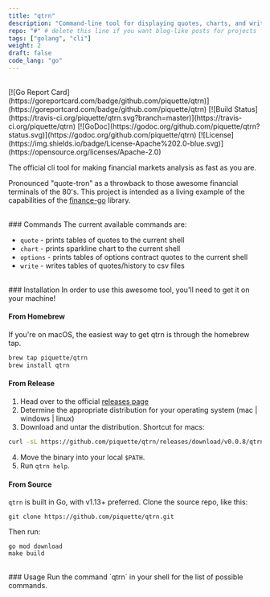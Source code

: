 ```yaml
---
title: "qtrn"
description: "Command-line tool for displaying quotes, charts, and writing csv files"
repo: "#" # delete this line if you want blog-like posts for projects
tags: ["golang", "cli"]
weight: 2
draft: false
code_lang: "go"
---
```

<br>
[![Go Report Card](https://goreportcard.com/badge/github.com/piquette/qtrn)](https://goreportcard.com/badge/github.com/piquette/qtrn)
[![Build Status](https://travis-ci.org/piquette/qtrn.svg?branch=master)](https://travis-ci.org/piquette/qtrn)
[![GoDoc](https://godoc.org/github.com/piquette/qtrn?status.svg)](https://godoc.org/github.com/piquette/qtrn)
[![License](https://img.shields.io/badge/License-Apache%202.0-blue.svg)](https://opensource.org/licenses/Apache-2.0)

The official cli tool for making financial markets analysis as fast as you are.

Pronounced "quote-tron" as a throwback to those awesome financial terminals of the 80's. This project is intended as a living example of the capabilities of the [finance-go] library.

<br>
### Commands
The current available commands are:

* `quote` - prints tables of quotes to the current shell
* `chart` - prints sparkline chart to the current shell
* `options` - prints tables of options contract quotes to the current shell
* `write` - writes tables of quotes/history to csv files

<br>
### Installation
In order to use this awesome tool, you'll need to get it on your machine!

#### From Homebrew
If you're on macOS, the easiest way to get qtrn is through the homebrew tap.

```sh
brew tap piquette/qtrn
brew install qtrn
```

#### From Release
1. Head over to the official [releases page](https://github.com/piquette/qtrn/releases)
2. Determine the appropriate distribution for your operating system (mac | windows | linux)
3. Download and untar the distribution. Shortcut for macs:

```sh
curl -sL https://github.com/piquette/qtrn/releases/download/v0.0.8/qtrn_0.0.8_darwin_amd64.tar.gz | tar zx
```

4. Move the binary into your local `$PATH`.
5. Run `qtrn help`.

#### From Source
`qtrn` is built in Go, with v1.13+ preferred. Clone the source repo, like this:

```
git clone https://github.com/piquette/qtrn.git
```

Then run:

```
go mod download 
make build
```

<br>
### Usage
Run the command `qtrn` in your shell for the list of possible commands.

[releases]: https://github.com/piquette/qtrn/releases
[finance-go]: https://github.com/piquette/finance-go

